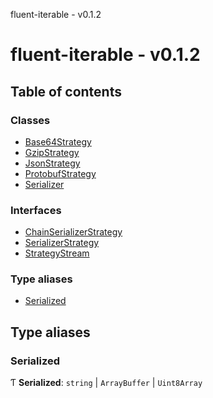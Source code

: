 fluent-iterable - v0.1.2

# fluent-iterable - v0.1.2

## Table of contents

### Classes

- [Base64Strategy](classes/base64strategy.md)
- [GzipStrategy](classes/gzipstrategy.md)
- [JsonStrategy](classes/jsonstrategy.md)
- [ProtobufStrategy](classes/protobufstrategy.md)
- [Serializer](classes/serializer.md)

### Interfaces

- [ChainSerializerStrategy](interfaces/chainserializerstrategy.md)
- [SerializerStrategy](interfaces/serializerstrategy.md)
- [StrategyStream](interfaces/strategystream.md)

### Type aliases

- [Serialized](README.md#serialized)

## Type aliases

### Serialized

Ƭ **Serialized**: `string` \| `ArrayBuffer` \| `Uint8Array`
